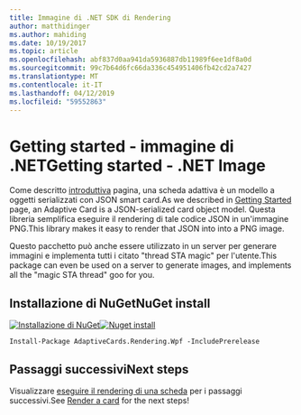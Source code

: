 ```yaml
---
title: Immagine di .NET SDK di Rendering
author: matthidinger
ms.author: mahiding
ms.date: 10/19/2017
ms.topic: article
ms.openlocfilehash: abf837d0aa941da5936887db11989f6ee1df8a0d
ms.sourcegitcommit: 99c7b64d6fc66da336c454951406fb42cd2a7427
ms.translationtype: MT
ms.contentlocale: it-IT
ms.lasthandoff: 04/12/2019
ms.locfileid: "59552863"
---
```

# <a name="getting-started---net-image"></a><span data-ttu-id="13a95-102">Getting started - immagine di .NET</span><span class="sxs-lookup"><span data-stu-id="13a95-102">Getting started - .NET Image</span></span>

<span data-ttu-id="13a95-103">Come descritto [introduttiva](../../../authoring-cards/getting-started.md) pagina, una scheda adattiva è un modello a oggetti serializzati con JSON smart card.</span><span class="sxs-lookup"><span data-stu-id="13a95-103">As we described in [Getting Started](../../../authoring-cards/getting-started.md) page, an Adaptive Card is a JSON-serialized card object model.</span></span> <span data-ttu-id="13a95-104">Questa libreria semplifica eseguire il rendering di tale codice JSON in un'immagine PNG.</span><span class="sxs-lookup"><span data-stu-id="13a95-104">This library makes it easy to render that JSON into into a PNG image.</span></span>

<span data-ttu-id="13a95-105">Questo pacchetto può anche essere utilizzato in un server per generare immagini e implementa tutti i citato "thread STA magic" per l'utente.</span><span class="sxs-lookup"><span data-stu-id="13a95-105">This package can even be used on a server to generate images, and implements all the "magic STA thread" goo for you.</span></span> 

## <a name="nuget-install"></a><span data-ttu-id="13a95-106">Installazione di NuGet</span><span class="sxs-lookup"><span data-stu-id="13a95-106">NuGet install</span></span>

<span data-ttu-id="13a95-107">[![Installazione di NuGet](https://img.shields.io/nuget/vpre/AdaptiveCards.Rendering.Wpf.svg)](https://www.nuget.org/packages/AdaptiveCards.Rendering.Wpf)</span><span class="sxs-lookup"><span data-stu-id="13a95-107">[![Nuget install](https://img.shields.io/nuget/vpre/AdaptiveCards.Rendering.Wpf.svg)](https://www.nuget.org/packages/AdaptiveCards.Rendering.Wpf)</span></span>

```console
Install-Package AdaptiveCards.Rendering.Wpf -IncludePrerelease
```

## <a name="next-steps"></a><span data-ttu-id="13a95-108">Passaggi successivi</span><span class="sxs-lookup"><span data-stu-id="13a95-108">Next steps</span></span>

<span data-ttu-id="13a95-109">Visualizzare [eseguire il rendering di una scheda](render-a-card.md) per i passaggi successivi.</span><span class="sxs-lookup"><span data-stu-id="13a95-109">See [Render a card](render-a-card.md) for the next steps!</span></span>